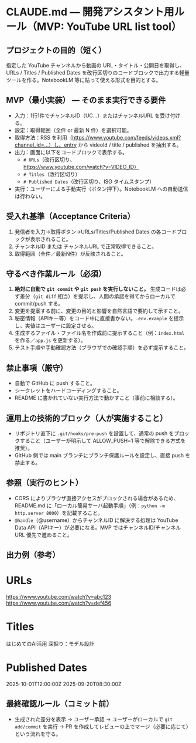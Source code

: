 # CLAUDE.md — 開発アシスタント用ルール（MVP: YouTube URL list tool）

## プロジェクトの目的（短く）
指定した YouTube チャンネルから動画の URL・タイトル・公開日を取得し、URLs / Titles / Published Dates を改行区切りのコードブロックで出力する軽量ツールを作る。NotebookLM 等に貼って使える形式を目的とする。

## MVP（最小実装） — そのまま実行できる要件
- 入力：1行1件でチャンネルID（UC...）またはチャンネルURL を受け付ける。
- 設定：取得範囲（全件 or 最新 N 件）を選択可能。
- 取得方法：RSS を利用（https://www.youtube.com/feeds/videos.xml?channel_id=...）し、entry から videoId / title / published を抽出する。
- 出力：画面に以下をコードブロックで表示する。
  - `# URLs`（改行区切り、https://www.youtube.com/watch?v=VIDEO_ID）
  - `# Titles`（改行区切り）
  - `# Published Dates`（改行区切り、ISO タイムスタンプ）
- 実行：ユーザーによる手動実行（ボタン押下）。NotebookLM への自動送信は行わない。

## 受入れ基準（Acceptance Criteria）
1. 発信者を入力→取得ボタン→URLs/Titles/Published Dates の各コードブロックが表示されること。  
2. チャンネルID または チャンネルURL で正常取得できること。  
3. 取得範囲（全件／最新N件）が反映されること。

## 守るべき作業ルール（必須）
1. **絶対に自動で `git commit` や `git push` を実行しないこと。** 生成コードは必ず差分（`git diff` 相当）を提示し、人間の承認を得てからローカルで commit/push する。  
2. 変更を提案する前に、変更の目的と影響を自然言語で要約して示すこと。  
3. 秘密情報（APIキー等）をコード中に直接書かない。`.env.example` を提示し、実値はユーザーに設定させる。  
4. 生成するファイル・ファイル名を作成前に提示すること（例：`index.html` を作る／`app.js` を更新する）。  
5. テスト手順や手動確認方法（ブラウザでの確認手順）を必ず提示すること。

## 禁止事項（厳守）
- 自動で GitHub に push すること。  
- シークレットをハードコーディングすること。  
- README に書かれていない実行方法で動かすこと（事前に相談する）。

## 運用上の技術的ブロック（人が実施すること）
- リポジトリ直下に `.git/hooks/pre-push` を設置して、通常の push をブロックすること（ユーザーが明示して ALLOW_PUSH=1 等で解除できる方式を推奨）。  
- GitHub 側では main ブランチにブランチ保護ルールを設定し、直接 push を禁止する。

## 参照（実行のヒント）
- CORS によりブラウザ直接アクセスがブロックされる場合があるため、README.md に「ローカル簡易サーバ起動手順」（例：`python -m http.server 8000`）を記載すること。  
- `@handle`（@username）からチャンネルID に解決する処理は YouTube Data API（APIキー）が必要になる。MVP ではチャンネルID/チャンネルURL 優先で進めること。

## 出力例（参考）
# URLs
https://www.youtube.com/watch?v=abc123
https://www.youtube.com/watch?v=def456

# Titles
はじめてのAI活用
深掘り：モデル設計

# Published Dates
2025-10-01T12:00:00Z
2025-09-20T08:30:00Z

## 最終確認ルール（コミット前）
- 生成された差分を表示 → ユーザー承認 → ユーザーがローカルで `git add/commit` を実行 → PR を作成してレビューの上でマージ（必要に応じて）という流れを守る。
